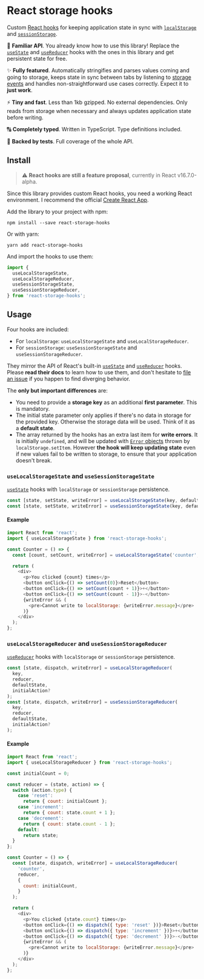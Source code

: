 # React storage hooks

Custom [React hooks](https://reactjs.org/docs/hooks-intro) for keeping application state in sync with [`localStorage`](https://developer.mozilla.org/docs/Web/API/Window/localStorage) and [`sessionStorage`](https://developer.mozilla.org/docs/Web/API/Window/sessionStorage).

:book: **Familiar API**. You already know how to use this library! Replace the [`useState`](https://reactjs.org/docs/hooks-reference.html#usestate) and [`useReducer`](https://reactjs.org/docs/hooks-reference.html#usereducer) hooks with the ones in this library and get persistent state for free.

:sparkles: **Fully featured**. Automatically stringifies and parses values coming and going to storage, keeps state in sync between tabs by listening to [storage events](https://developer.mozilla.org/docs/Web/API/StorageEvent) and handles non-straightforward use cases correctly. Expect it to **just work**.

:zap: **Tiny and fast**. Less than 1kb gzipped. No external dependencies. Only reads from storage when necessary and always updates application state before writing.

:capital_abcd: **Completely typed**. Written in TypeScript. Type definitions included.

:muscle: **Backed by tests**. Full coverage of the whole API.

## Install

> :warning: **React hooks are still a feature proposal**, currently in React v16.7.0-alpha.

Since this library provides custom React hooks, you need a working React environment. I recommend the official [Create React App](https://facebook.github.io/create-react-app/).

Add the library to your project with npm:

```
npm install --save react-storage-hooks
```

Or with yarn:

```
yarn add react-storage-hooks
```

And import the hooks to use them:

```javascript
import {
  useLocalStorageState,
  useLocalStorageReducer,
  useSessionStorageState,
  useSessionStorageReducer,
} from 'react-storage-hooks';
```

## Usage

Four hooks are included:

- For `localStorage`: `useLocalStorageState` and `useLocalStorageReducer`.
- For `sessionStorage`: `useSessionStorageState` and `useSessionStorageReducer`.

They mirror the API of React's built-in [`useState`](https://reactjs.org/docs/hooks-reference.html#usestate) and [`useReducer`](https://reactjs.org/docs/hooks-reference.html#usereducer) hooks. Please **read their docs** to learn how to use them, and don't hesitate to [file an issue](https://github.com/soyguijarro/react-storage-hooks/issues) if you happen to find diverging behavior.

The **only but important differences** are:

- You need to provide a **storage key** as an additional **first parameter**. This is mandatory.
- The initial state parameter only applies if there's no data in storage for the provided key. Otherwise the storage data will be used. Think of it as a **default state**.
- The array returned by the hooks has an extra last item for **write errors**. It is initially `undefined`, and will be updated with [`Error` objects](https://developer.mozilla.org/docs/Web/JavaScript/Reference/Global_Objects/Error) thrown by `localStorage.setItem`. However **the hook will keep updating state** even if new values fail to be written to storage, to ensure that your application doesn't break.

### `useLocalStorageState` and `useSessionStorageState`

[`useState`](https://reactjs.org/docs/hooks-reference.html#usestate) hooks with `localStorage` or `sessionStorage` persistence.

```javascript
const [state, setState, writeError] = useLocalStorageState(key, defaultState?);
const [state, setState, writeError] = useSessionStorageState(key, defaultState?);
```

#### Example

```javascript
import React from 'react';
import { useLocalStorageState } from 'react-storage-hooks';

const Counter = () => {
  const [count, setCount, writeError] = useLocalStorageState('counter', 0);

  return (
    <div>
      <p>You clicked {count} times</p>
      <button onClick={() => setCount(0)}>Reset</button>
      <button onClick={() => setCount(count + 1)}>+</button>
      <button onClick={() => setCount(count - 1)}>-</button>
      {writeError && (
        <pre>Cannot write to localStorage: {writeError.message}</pre>
      )}
    </div>
  );
};
```

### `useLocalStorageReducer` and `useSessionStorageReducer`

[`useReducer`](https://reactjs.org/docs/hooks-reference.html#usereducer) hooks with `localStorage` or `sessionStorage` persistence.

```javascript
const [state, dispatch, writeError] = useLocalStorageReducer(
  key,
  reducer,
  defaultState,
  initialAction?
);
const [state, dispatch, writeError] = useSessionStorageReducer(
  key,
  reducer,
  defaultState,
  initialAction?
);
```

#### Example

```javascript
import React from 'react';
import { useLocalStorageReducer } from 'react-storage-hooks';

const initialCount = 0;

const reducer = (state, action) => {
  switch (action.type) {
    case 'reset':
      return { count: initialCount };
    case 'increment':
      return { count: state.count + 1 };
    case 'decrement':
      return { count: state.count - 1 };
    default:
      return state;
  }
};

const Counter = () => {
  const [state, dispatch, writeError] = useLocalStorageReducer(
    'counter',
    reducer,
    {
      count: initialCount,
    }
  );

  return (
    <div>
      <p>You clicked {state.count} times</p>
      <button onClick={() => dispatch({ type: 'reset' })}>Reset</button>
      <button onClick={() => dispatch({ type: 'increment' })}>+</button>
      <button onClick={() => dispatch({ type: 'decrement' })}>-</button>
      {writeError && (
        <pre>Cannot write to localStorage: {writeError.message}</pre>
      )}
    </div>
  );
};
```
